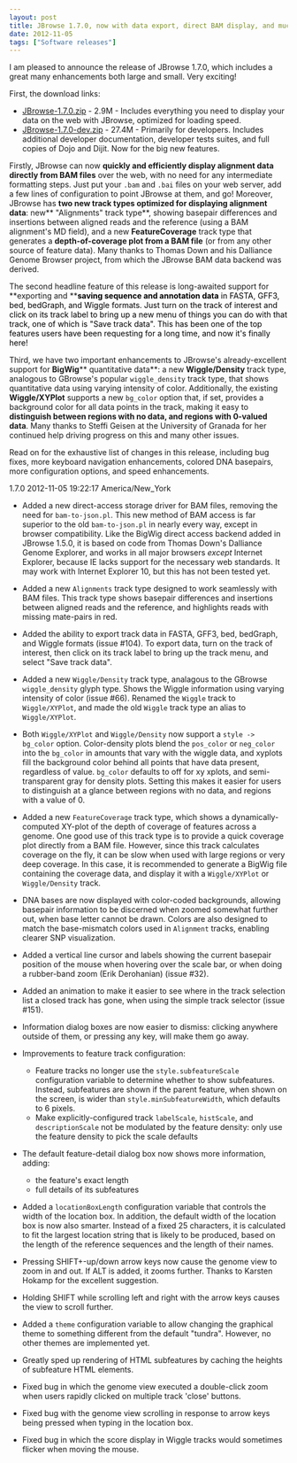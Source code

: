 ```yaml
---
layout: post
title: JBrowse 1.7.0, now with data export, direct BAM display, and much more
date: 2012-11-05
tags: ["Software releases"]
---
```


I am pleased to announce the release of JBrowse 1.7.0, which includes a great many enhancements both large and small.  Very exciting!

First, the download links:

*   [JBrowse-1.7.0.zip](/wordpress/wp-content/plugins/download-monitor/download.php?id=25 "download JBrowse-1.7.0.zip") - 2.9M - Includes everything you need to display your data on the web with JBrowse, optimized for loading speed.
*   [JBrowse-1.7.0-dev.zip](http://jbrowse.org/wordpress/wp-content/plugins/download-monitor/download.php?id=26 "download JBrowse-1.7.0-dev.zip") - 27.4M - Primarily for developers. Includes additional developer documentation, developer tests suites, and full copies of Dojo and Dijit.
Now for the big new features.

Firstly, JBrowse can now **quickly and efficiently display alignment data directly from BAM files** over the web, with no need for any intermediate formatting steps.  Just put your `.bam` and `.bai` files on your web server, add a few lines of configuration to point JBrowse at them, and go!  Moreover, JBrowse has **two new track types optimized for displaying alignment data**: new** "Alignments" track type**, showing basepair differences and insertions between aligned reads and the reference (using a BAM alignment's MD field), and a new **FeatureCoverage** track type that generates a **depth-of-coverage plot from a BAM file** (or from any other source of feature data).  Many thanks to Thomas Down and his Dalliance Genome Browser project, from which the JBrowse BAM data backend was derived.

The second headline feature of this release is long-awaited support for **exporting and **<span style="color: #000000;">**saving  sequence and annotation data** in FASTA, GFF3, bed, bedGraph, and Wiggle formats.  Just turn on the track of interest and click on its track label to bring up a new menu of things you can do with that track, one of which is "Save track data".  This has been one of the top features users have been requesting for a long time, and now it's finally here!</span>

Third, we have two important enhancements to JBrowse's already-excellent support for **BigWig**** quantitative data**: a new **Wiggle/Density** track type, analogous to GBrowse's popular `wiggle_density` track type, that shows quantitative data using varying intensity of color. Additionally, the existing **Wiggle/XYPlot** supports a new `bg_color` option that, if set, provides a background color for all data points in the track, making it easy to **distinguish between regions with no data, and regions with 0-valued data**.  Many thanks to Steffi Geisen at the University of Granada for her continued help driving progress on this and many other issues.

Read on for the exhaustive list of changes in this release, including bug fixes, more keyboard navigation enhancements, colored DNA basepairs, more configuration options, and speed enhancements.

1.7.0 2012-11-05 19:22:17 America/New_York

*   Added a new direct-access storage driver for BAM files, removing
the need for `bam-to-json.pl`. This new method of BAM access is
far superior to the old `bam-to-json.pl` in nearly every way,
except in browser compatibility. Like the BigWig direct access
backend added in JBrowse 1.5.0, it is based on code from Thomas
Down's Dalliance Genome Explorer, and works in all major browsers
_except_ Internet Explorer, because IE lacks support for the
necessary web standards. It may work with Internet Explorer 10,
but this has not been tested yet.
*   Added a new `Alignments` track type designed to work seamlessly
with BAM files. This track type shows basepair differences and
insertions between aligned reads and the reference, and highlights
reads with missing mate-pairs in red.
*   Added the ability to export track data in FASTA, GFF3, bed,
bedGraph, and Wiggle formats (issue #104). To export data, turn on
the track of interest, then click on its track label to bring up
the track menu, and select "Save track data".
*   Added a new `Wiggle/Density` track type, analagous to the GBrowse
`wiggle_density` glyph type. Shows the Wiggle information using
varying intensity of color (issue #66). Renamed the `Wiggle` track
to `Wiggle/XYPlot`, and made the old `Wiggle` track type an alias
to `Wiggle/XYPlot`.
*   Both `Wiggle/XYPlot` and `Wiggle/Density` now support a `style ->
bg_color` option. Color-density plots blend the `pos_color` or
`neg_color` into the `bg_color` in amounts that vary with the
wiggle data, and xyplots fill the background color behind all
points that have data present, regardless of value. `bg_color`
defaults to off for xy xplots, and semi-transparent gray for
density plots. Setting this makes it easier for users to
distinguish at a glance between regions with no data, and regions
with a value of 0.
*   Added a new `FeatureCoverage` track type, which shows a
dynamically-computed XY-plot of the depth of coverage of features
across a genome. One good use of this track type is to provide a
quick coverage plot directly from a BAM file. However, since this
track calculates coverage on the fly, it can be slow when used with
large regions or very deep coverage. In this case, it is
recommended to generate a BigWig file containing the coverage data,
and display it with a `Wiggle/XYPlot` or `Wiggle/Density` track.
*   DNA bases are now displayed with color-coded backgrounds, allowing
basepair information to be discerned when zoomed somewhat further
out, when base letter cannot be drawn. Colors are also designed to
match the base-mismatch colors used in `Alignment` tracks, enabling
clearer SNP visualization.
*   Added a vertical line cursor and labels showing the current
basepair position of the mouse when hovering over the scale bar, or
when doing a rubber-band zoom (Erik Derohanian) (issue #32).
*   Added an animation to make it easier to see where in the track
selection list a closed track has gone, when using the simple track
selector (issue #151).
*   Information dialog boxes are now easier to dismiss: clicking
anywhere outside of them, or pressing any key, will make them go
away.
*   Improvements to feature track configuration:

    *   Feature tracks no longer use the `style.subfeatureScale`
configuration variable to determine whether to show subfeatures.
Instead, subfeatures are shown if the parent feature, when shown on
the screen, is wider than `style.minSubfeatureWidth`, which
defaults to 6 pixels.
    *   Make explicitly-configured track `labelScale`, `histScale`, and
`descriptionScale` not be modulated by the feature density: only
use the feature density to pick the scale defaults

*   The default feature-detail dialog box now shows more information, adding:

    *   the feature's exact length
    *   full details of its subfeatures

*   Added a `locationBoxLength` configuration variable that controls
the width of the location box. In addition, the default width of
the location box is now also smarter. Instead of a fixed 25
characters, it is calculated to fit the largest location string
that is likely to be produced, based on the length of the reference
sequences and the length of their names.
*   Pressing SHIFT+-up/down arrow keys now cause the genome view to
zoom in and out. If ALT is added, it zooms further. Thanks to
Karsten Hokamp for the excellent suggestion.
*   Holding SHIFT while scrolling left and right with the arrow keys
causes the view to scroll further.
*   Added a `theme` configuration variable to allow changing the
graphical theme to something different from the default "tundra".
However, no other themes are implemented yet.
*   Greatly sped up rendering of HTML subfeatures by caching the
heights of subfeature HTML elements.
*   Fixed bug in which the genome view executed a double-click zoom when
users rapidly clicked on multiple track 'close' buttons.
*   Fixed bug with the genome view scrolling in response to arrow keys
being pressed when typing in the location box.
*   Fixed bug in which the score display in Wiggle tracks would
sometimes flicker when moving the mouse.